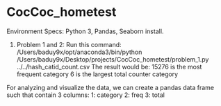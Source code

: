 # CocCoc_hometest
Environment Specs:
Python 3, Pandas, Seaborn install.



1. Problem 1 and 2:
Run this command:
/Users/baduy9x/opt/anaconda3/bin/python /Users/baduy9x/Desktop/projects/CocCoc_hometest/problem_1.py ../../hash_catid_count.csv
The result would be: 
15276 is the most frequent category
6 is the largest total counter category

For analyzing and visualize the data, we can create a pandas data frame such that contain 3 columns:
1: category
2: freq
3: total

